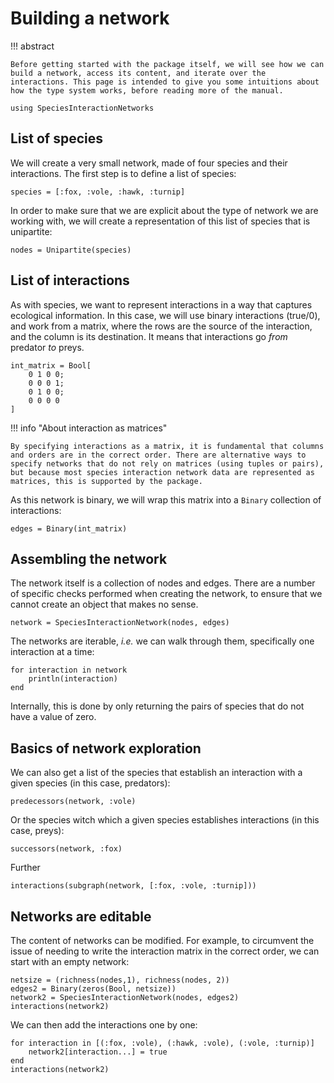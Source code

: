 # Building a network

!!! abstract

    Before getting started with the package itself, we will see how we can build a network, access its content, and iterate over the interactions. This page is intended to give you some intuitions about how the type system works, before reading more of the manual.

```@example 1
using SpeciesInteractionNetworks
```

## List of species

We will create a very small network, made of four species and their
interactions. The first step is to define a list of species:

```@example 1
species = [:fox, :vole, :hawk, :turnip]
```

In order to make sure that we are explicit about the type of network we are working with, we will create a representation of this list of species that is unipartite:

```@example 1
nodes = Unipartite(species)
```

## List of interactions

As with species, we want to represent interactions in a way that captures ecological information. In this case, we will use binary interactions (true/0), and work from a matrix, where the rows are the source of the interaction, and the column is its destination. It means that interactions go *from* predator *to* preys.

```@example 1
int_matrix = Bool[
    0 1 0 0;
    0 0 0 1;
    0 1 0 0;
    0 0 0 0
]
```

!!! info "About interaction as matrices"
    
    By specifying interactions as a matrix, it is fundamental that columns and orders are in the correct order. There are alternative ways to specify networks that do not rely on matrices (using tuples or pairs), but because most species interaction network data are represented as matrices, this is supported by the package.

As this network is binary, we will wrap this matrix into a `Binary` collection of interactions:

```@example 1
edges = Binary(int_matrix)
```

## Assembling the network

The network itself is a collection of nodes and edges. There are a number of
specific checks performed when creating the network, to ensure that we cannot
create an object that makes no sense.

```@example 1
network = SpeciesInteractionNetwork(nodes, edges)
```

The networks are iterable, *i.e.* we can walk through them, specifically one
interaction at a time:

```@example 1
for interaction in network
    println(interaction)
end
```

Internally, this is done by only returning the pairs of species that do not have
a value of zero.

## Basics of network exploration

We can also get a list of the species that establish an interaction with a given
species (in this case, predators):

```@example 1
predecessors(network, :vole)
```

Or the species witch which a given species establishes interactions (in this
case, preys):

```@example 1
successors(network, :fox)
```

Further

```@example 1
interactions(subgraph(network, [:fox, :vole, :turnip]))
```

## Networks are editable

The content of networks can be modified. For example, to circumvent the issue of
needing to write the interaction matrix in the correct order, we can start with
an empty network:

```@example 1
netsize = (richness(nodes,1), richness(nodes, 2))
edges2 = Binary(zeros(Bool, netsize))
network2 = SpeciesInteractionNetwork(nodes, edges2)
interactions(network2)
```

We can then add the interactions one by one:

```@example 1
for interaction in [(:fox, :vole), (:hawk, :vole), (:vole, :turnip)]
    network2[interaction...] = true
end
interactions(network2)
```

